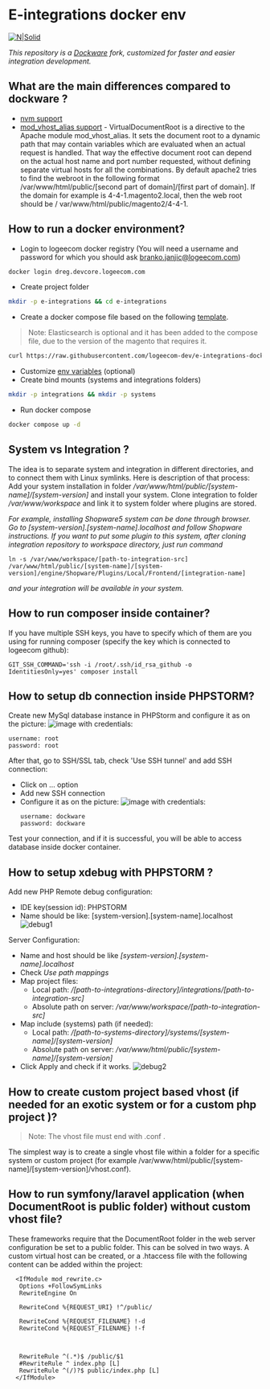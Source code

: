 # E-integrations docker env

[![N|Solid](https://logeecom.com/wp-content/uploads/2016/09/logo-original.png)](https://logeecom.com/)

 _This repository is a [Dockware](https://docs.dockware.io/) fork, customized for faster and easier integration development._

## What are the main differences compared to dockware ?
- [nvm support](https://github.com/nvm-sh/nvm) 
- [mod_vhost_alias support](https://httpd.apache.org/docs/2.4/mod/mod_vhost_alias.html#virtualdocumentroot) - VirtualDocumentRoot is a directive to the Apache module mod_vhost_alias. It sets the document root to a dynamic path that may contain variables which are evaluated when an actual request is handled. That way the effective document root can depend on the actual host name and port number requested, without defining separate virtual hosts for all the combinations. By default apache2 tries to find the webroot in the following format /var/www/html/public/[second part of domain]/[first part of domain]. If the domain for example is 4-4-1.magento2.local, then the web root should be / var/www/html/public/magento2/4-4-1.

## How to run a docker environment?
- Login to logeecom docker registry (You will need a username and password for which you should ask branko.janjic@logeecom.com)
```sh
docker login dreg.devcore.logeecom.com
```
- Create project folder 
```sh
mkdir -p e-integrations && cd e-integrations
```
- Create a docker compose file based on the following [template](https://github.com/logeecom-dev/e-integrations-docker-env/blob/main/docker-compose.dist). 
 > Note: Elasticsearch is optional and it has been added to the compose file, due to the version of the magento that requires it.
 ```sh
curl https://raw.githubusercontent.com/logeecom-dev/e-integrations-docker-env/main/docker-compose.dist?token=GHSAT0AAAAAABW23OWPAX6RY4EFBUOILMO4YW2KWGA -o docker-compose.yml
```
- Customize [env variables](https://docs.dockware.io/features/environment-variables) (optional)
- Create bind mounts (systems and integrations folders) 
```sh
mkdir -p integrations && mkdir -p systems
```
- Run docker compose
 ```sh
docker compose up -d
```
## System vs Integration ? 
The idea is to separate system and integration in different directories, and to connect them with Linux symlinks. Here is description of that process:
Add your system installation in folder */var/www/html/public/[system-name]/[system-version]* and install your system.
Clone integration to folder */var/www/workspace* and link it to system folder where plugins are stored.

*For example, installing Shopware5 system can be done through browser. Go to [system-version].[system-name].localhost and follow Shopware instructions.
If you want to put some plugin to this system, after cloning integration repository to workspace directory, just run command*
```
ln -s /var/www/workspace/[path-to-integration-src] /var/www/html/public/[system-name]/[system-version]/engine/Shopware/Plugins/Local/Frontend/[integration-name]
```
*and your integration will be available in your system.*

## How to run composer inside container?
If you have multiple SSH keys, you have to specify which of them are you using for running composer (specify the key which is connected to logeecom github):
```
GIT_SSH_COMMAND='ssh -i /root/.ssh/id_rsa_github -o IdentitiesOnly=yes' composer install
```

## How to setup db connection inside PHPSTORM?
Create new MySql database instance in PHPStorm and configure it as on the picture:
![image](https://user-images.githubusercontent.com/88436311/175286964-843a0505-7ae9-42ae-8ba0-28ef42daf05a.png)
with credentials:
```
username: root
password: root
```
After that, go to SSH/SSL tab, check 'Use SSH tunnel' and add SSH connection:
- Click on ... option
- Add new SSH connection
- Configure it as on the picture:
  ![image](https://user-images.githubusercontent.com/88436311/175287940-1b3dc4ab-1c8f-49bf-9293-aa7f10a55a23.png)
  with credentials:
  ```
  username: dockware
  password: dockware
  ```
Test your connection, and if it is successful, you will be able to access database inside docker container.
## How to setup xdebug with PHPSTORM ?

Add new PHP Remote debug configuration:
- IDE key(session id): PHPSTORM
- Name should be like: [system-version].[system-name].localhost
![debug1](https://user-images.githubusercontent.com/101107199/180241407-05108d2b-514a-4d4a-a110-79c26f43a39c.png)

Server Configuration:
- Name and host should be like *[system-version].[system-name].localhost*
- Check *Use path mappings*
- Map project files:
  - Local path: */[path-to-integrations-directory]/integrations/[path-to-integration-src]*
  - Absolute path on server: */var/www/workspace/[path-to-integration-src]*
- Map include (systems) path (if needed):
  - Local path: */[path-to-systems-directory]/systems/[system-name]/[system-version]*
  - Absolute path on server: */var/www/html/public/[system-name]/[system-version]*
- Click Apply and check if it works.
![debug2](https://user-images.githubusercontent.com/101107199/180241456-73479384-e2d6-46f4-a27a-609d563117f3.png)

## How to create custom project based vhost (if needed for an exotic system or for a custom php project )?
 > Note: The vhost file must end with .conf .

The simplest way is to create a single vhost file within a folder for a specific system or custom project (for example /var/www/html/public/[system-name]/[system-version]/vhost.conf).

## How to run symfony/laravel application (when DocumentRoot is public folder) without custom vhost file? 
These frameworks require that the DocumentRoot folder in the web server configuration be set to a public folder. This can be solved in two ways. A custom virtual host can be created, or a .htaccess file with the following content can be added within the project:
      
      <IfModule mod_rewrite.c>
       Options +FollowSymLinks
       RewriteEngine On

       RewriteCond %{REQUEST_URI} !^/public/

       RewriteCond %{REQUEST_FILENAME} !-d
       RewriteCond %{REQUEST_FILENAME} !-f



       RewriteRule ^(.*)$ /public/$1
       #RewriteRule ^ index.php [L]
       RewriteRule ^(/)?$ public/index.php [L]
      </IfModule>

